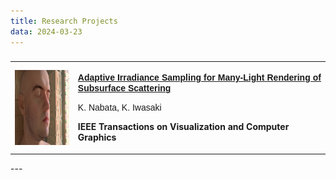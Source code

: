 ```yaml
---
title: Research Projects
data: 2024-03-23
---
```


###
<table>
<tbody><tr>
<td width="20%">
<img src="img/tvcg2021.png" align="center" witdth="160" height="120">
</td>
<td width="80%" height="120">
<p align="justify"><b><font face="Arial"><a href="https://web.wakayama-u.ac.jp/~iwasaki/project/adaptive">
Adaptive Irradiance Sampling for Many-Light Rendering of Subsurface Scattering</a></font></b></p>
<p><font face="Arial">K. Nabata, K. Iwasaki</font></p>
<p><b>IEEE Transactions on Visualization and Computer Graphics<b></b></b></p><b><b>
</b></b></td>
</tr>
</tbody>
</table>
---

